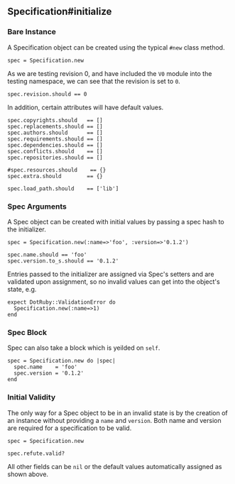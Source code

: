 ## Specification#initialize

### Bare Instance

A Specification object can be created using the typical `#new` class method.

    spec = Specification.new

As we are testing revision 0, and have included the `V0` module into the 
testing namespace, we can see that the revision is set to `0`.

    spec.revision.should == 0

In addition, certain attributes will have default values.

    spec.copyrights.should   == []
    spec.replacements.should == []
    spec.authors.should      == []
    spec.requirements.should == []
    spec.dependencies.should == []
    spec.conflicts.should    == []
    spec.repositories.should == []

    #spec.resources.should    == {}
    spec.extra.should        == {}

    spec.load_path.should    == ['lib']

### Spec Arguments

A Spec object can be created with initial values by passing a spec
hash to the initializer.

    spec = Specification.new(:name=>'foo', :version=>'0.1.2')

    spec.name.should == 'foo'
    spec.version.to_s.should == '0.1.2'

Entries passed to the initializer are assigned via Spec's setters
and are validated upon assignment, so no invalid values can get into the
object's state, e.g.

    expect DotRuby::ValidationError do
      Specification.new(:name=>1)
    end

### Spec Block

Spec can also take a block which is yeilded on `self`.

    spec = Specification.new do |spec|
      spec.name    = 'foo'
      spec.version = '0.1.2'
    end


### Initial Validity 

The only way for a Spec object to be in an invalid state is
by the creation of an instance without providing a `name` and `version`.
Both name and version are required for a specification to be valid.

    spec = Specification.new

    spec.refute.valid?

All other fields can be `nil` or the default values automatically assigned
as shown above.

